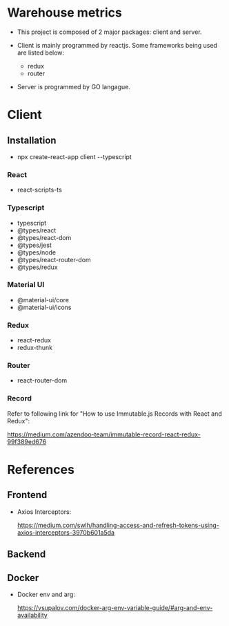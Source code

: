 # Warehouse metrics

- This project is composed of 2 major packages: client and server.

- Client is mainly programmed by reactjs. Some frameworks being used are listed below:

    * redux
    * router

- Server is programmed by GO langague.

# Client
## Installation
* npx create-react-app client --typescript
### React
* react-scripts-ts

### Typescript
* typescript
* @types/react
* @types/react-dom
* @types/jest
* @types/node
* @types/react-router-dom
* @types/redux

### Material UI
* @material-ui/core
* @material-ui/icons

### Redux
* react-redux
* redux-thunk

### Router
* react-router-dom

### Record
Refer to following link for "How to use Immutable.js Records with React and Redux":

https://medium.com/azendoo-team/immutable-record-react-redux-99f389ed676


# References

## Frontend

- Axios Interceptors:

    https://medium.com/swlh/handling-access-and-refresh-tokens-using-axios-interceptors-3970b601a5da

## Backend

## Docker

- Docker env and arg:

    https://vsupalov.com/docker-arg-env-variable-guide/#arg-and-env-availability

